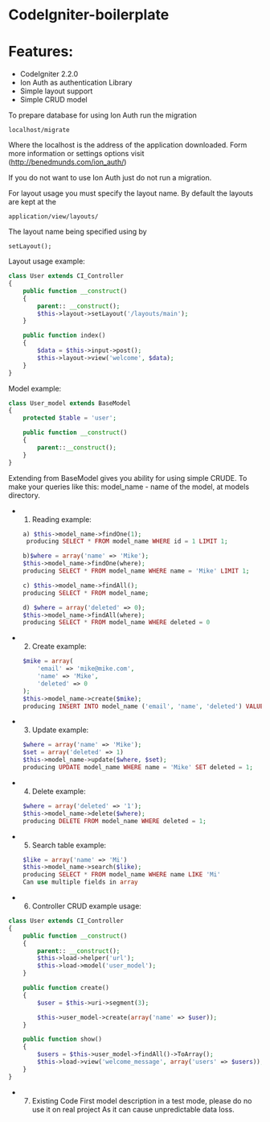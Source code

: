 CodeIgniter-boilerplate
=======================

# Features:

* CodeIgniter 2.2.0
* Ion Auth as authentication Library
* Simple layout support
* Simple CRUD model

To prepare database for using Ion Auth run the migration

```
localhost/migrate
```
Where the localhost is the address of the application downloaded.
Form more information or settings options visit (http://benedmunds.com/ion_auth/)

If you do not want to use Ion Auth just do not run a migration.
 
For layout usage you must specify the layout name. By default the layouts are kept at the 
```
application/view/layouts/
```
The layout name being specified using by
```
setLayout();
```

Layout usage example:

```php
class User extends CI_Controller
{
    public function __construct()
    {
        parent:: __construct();
        $this->layout->setLayout('/layouts/main');
    }

    public function index()
    {
        $data = $this->input->post();
        $this->layout->view('welcome', $data);
    }
}
```

Model example:

```php
class User_model extends BaseModel
{
    protected $table = 'user';

    public function __construct()
    {
        parent::__construct();
    }
}
```


Extending from BaseModel gives you ability for using simple CRUDE. To make your queries like this:
	model_name - name of the model, at models directory.
	
* 1) Reading example:

```php
	a) $this->model_name->findOne(1);
	 producing SELECT * FROM model_name WHERE id = 1 LIMIT 1;

	b)$where = array('name' => 'Mike');
	$this->model_name->findOne(where);
	producing SELECT * FROM model_name WHERE name = 'Mike' LIMIT 1;

	c) $this->model_name->findAll();
	producing SELECT * FROM model_name;

	d) $where = array('deleted' => 0);
	$this->model_name->findAll(where);
	producing SELECT * FROM model_name WHERE deleted = 0
```

* 2) Create example:

```php
	$mike = array(
		'email' => 'mike@mike.com',
		'name' => 'Mike',
		'deleted' => 0
	);
	$this->model_name->create($mike);
	producing INSERT INTO model_name ('email', 'name', 'deleted') VALUES('mike@mike.com', 'Mike', 0);
```

* 3) Update example:

```php
	$where = array('name' => 'Mike');
	$set = array('deleted' => 1)
	$this->model_name->update($where, $set);
	producing UPDATE model_name WHERE name = 'Mike' SET deleted = 1;
```

* 4) Delete example:

```php
	$where = array('deleted' => '1');
	$this->model_name->delete($where);
	producing DELETE FROM model_name WHERE deleted = 1;
```

* 5) Search table example:

```php
	$like = array('name' => 'Mi')
	$this->model_name->search($like);
	producing SELECT * FROM model_name WHERE name LIKE 'Mi'
	Can use multiple fields in array
```

* 6) Controller CRUD example usage:

```php
class User extends CI_Controller
{
    public function __construct()
    {
        parent:: __construct();
        $this->load->helper('url');
        $this->load->model('user_model');
    }

    public function create()
    {
        $user = $this->uri->segment(3);

        $this->user_model->create(array('name' => $user));
    }

    public function show()
    {
        $users = $this->user_model->findAll()->ToArray();
        $this->load->view('welcome_message', array('users' => $users)); 
    }
}
```

* 7) Existing Code First model description in a test mode, please do no use it on real project
As it can cause unpredictable data loss.
